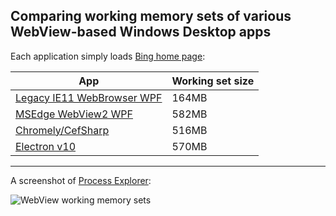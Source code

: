 ## Comparing working memory sets of various WebView-based Windows Desktop apps

Each application simply loads [Bing home page](https://www.bing.com/):

|App|Working set size|
|---|----------------|
|[Legacy IE11 WebBrowser WPF](https://github.com/noseratio/CompareWebViews/tree/main/IE11WebBrowserApp)|164MB|
|[MSEdge WebView2 WPF](https://github.com/noseratio/CompareWebViews/tree/main/WebView2App)|582MB|
|[Chromely/CefSharp](https://github.com/noseratio/CompareWebViews/tree/main/ChromelyApp)|516MB|
|[Electron v10](https://github.com/noseratio/CompareWebViews/tree/main/ElectronApp)|570MB|

<hr>

A screenshot of [Process Explorer](https://docs.microsoft.com/en-us/sysinternals/downloads/process-explorer):

![WebView working memory sets](https://github.com/noseratio/CompareWebViews/tree/main/procexp.jpg)
